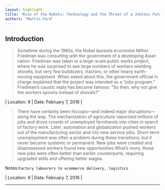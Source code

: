 ```yaml
---
layout: highlight
title: "Rise of the Robots: Technology and the Threat of a Jobless Future"
authors: "Martin Ford"
---
```



## Introduction

 > Sometime during the 1960s, the Nobel laureate economist Milton Friedman was consulting with the government of a developing Asian nation. Friedman was taken to a large-scale public works project, where he was surprised to see large numbers of workers wielding shovels, but very few bulldozers, tractors, or other heavy earth-moving equipment. When asked about this, the government official in charge explained that the project was intended as a “jobs program.” Friedman’s caustic reply has become famous: “So then, why not give the workers spoons instead of shovels?”

| Location: 9 | 
 Date: February 7, 2016 |
<br>

 > There have certainly been hiccups—and indeed major disruptions—along the way. The mechanization of agriculture vaporized millions of jobs and drove crowds of unemployed farmhands into cities in search of factory work. Later, automation and globalization pushed workers out of the manufacturing sector and into new service jobs. Short-term unemployment was often a problem during these transitions, but it never became systemic or permanent. New jobs were created and dispossessed workers found new opportunities.What’s more, those new jobs were often better than earlier counterparts, requiring upgraded skills and offering better wages.


Notes:`Factory labourers to ecommerce delivery, logistics`

| Location: 9 | 
 Date: February 7, 2016 |
<br>

----------
<br><br>
